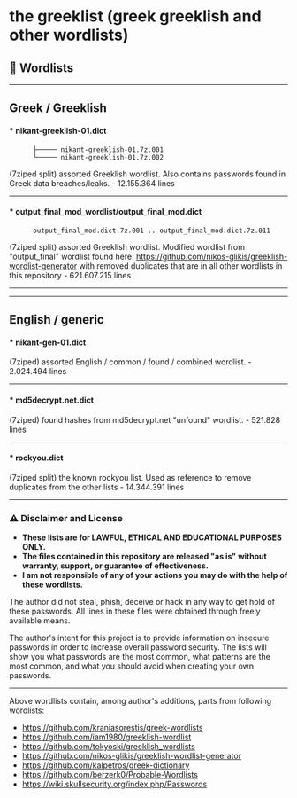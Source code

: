 # the greeklist (greek greeklish and other wordlists)

## 📜 Wordlists

----------------------------

## Greek / Greeklish
#### * **nikant-greeklish-01.dict** 
          ├───── nikant-greeklish-01.7z.001
          └───── nikant-greeklish-01.7z.002
(7ziped split) assorted Greeklish wordlist. Also contains passwords found in Greek data breaches/leaks. - 12.155.364 lines

----

#### * **output_final_mod_wordlist/output_final_mod.dict**
          output_final_mod.dict.7z.001 .. output_final_mod.dict.7z.011           
(7ziped split) assorted Greeklish wordlist. Modified wordlist from "output_final" wordlist found here: https://github.com/nikos-glikis/greeklish-wordlist-generator with removed duplicates that are in all other wordlists in this repository - 621.607.215 lines

----------------------------
----------------------------

## English / generic
#### * **nikant-gen-01.dict** 
(7ziped) assorted English / common / found / combined wordlist. - 2.024.494 lines

----

#### * **md5decrypt.net.dict** 
(7ziped) found hashes from md5decrypt.net "unfound" wordlist. - 521.828 lines

----

#### * **rockyou.dict** 
(7ziped split) the known rockyou list. Used as reference to remove duplicates from the other lists - 14.344.391 lines

----------------------------

### ⚠️ Disclaimer and License
 + **These lists are for LAWFUL, ETHICAL AND EDUCATIONAL PURPOSES ONLY.**
 + **The files contained in this repository are released "as is" without warranty, support, or guarantee of effectiveness.**
 + **I am not responsible of any of your actions you may do with the help of these wordlists.**

The author did not steal, phish, deceive or hack in any way to get hold of these passwords.
All lines in these files were obtained through freely available means.

The author's intent for this project is to provide information on insecure passwords in order to increase overall password security. The lists will show you what passwords are the most common, what patterns are the most common, and what you should avoid when creating your own passwords.

----------------------------

Above wordlists contain, among author's additions, parts from following wordlists:
* https://github.com/kraniasorestis/greek-wordlists
* https://github.com/iam1980/greeklish-wordlist
* https://github.com/tokyoski/greeklish_wordlists
* https://github.com/nikos-glikis/greeklish-wordlist-generator
* https://github.com/kalpetros/greek-dictionary
* https://github.com/berzerk0/Probable-Wordlists
* https://wiki.skullsecurity.org/index.php/Passwords
